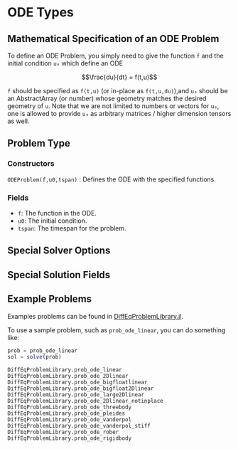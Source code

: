# ODE Types

## Mathematical Specification of an ODE Problem

To define an ODE Problem, you simply need to give the function ``f`` and the initial
condition ``u₀`` which define an ODE

```math
\frac{du}{dt} = f(t,u)
```

`f` should be specified as `f(t,u)` (or in-place as `f(t,u,du)`),and `u₀` should
be an AbstractArray (or number) whose geometry matches the desired geometry of `u`.
Note that we are not limited to numbers or vectors for `u₀`, one is allowed to
provide `u₀` as arbitrary matrices / higher dimension tensors as well.

## Problem Type

### Constructors

`ODEProblem(f,u0,tspan)` : Defines the ODE with the specified functions.

### Fields

* `f`: The function in the ODE.
* `u0`: The initial condition.
* `tspan`: The timespan for the problem.

## Special Solver Options

## Special Solution Fields

## Example Problems

Examples problems can be found in [DiffEqProblemLibrary.jl](https://github.com/JuliaDiffEq/DiffEqProblemLibrary.jl/blob/master/src/ode_premade_problems.jl).

To use a sample problem, such as `prob_ode_linear`, you can do something like:

```julia
prob = prob_ode_linear
sol = solve(prob)
```

```@docs
DiffEqProblemLibrary.prob_ode_linear
DiffEqProblemLibrary.prob_ode_2Dlinear
DiffEqProblemLibrary.prob_ode_bigfloatlinear
DiffEqProblemLibrary.prob_ode_bigfloat2Dlinear
DiffEqProblemLibrary.prob_ode_large2Dlinear
DiffEqProblemLibrary.prob_ode_2Dlinear_notinplace
DiffEqProblemLibrary.prob_ode_threebody
DiffEqProblemLibrary.prob_ode_pleides
DiffEqProblemLibrary.prob_ode_vanderpol
DiffEqProblemLibrary.prob_ode_vanderpol_stiff
DiffEqProblemLibrary.prob_ode_rober
DiffEqProblemLibrary.prob_ode_rigidbody
```
